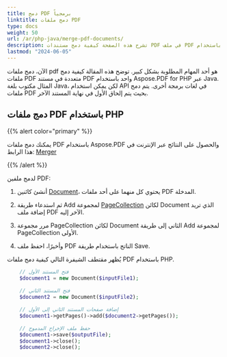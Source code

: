```yaml
---
title: دمج PDF برمجياً
linktitle: دمج ملفات PDF
type: docs
weight: 50
url: /ar/php-java/merge-pdf-documents/
description: تشرح هذه الصفحة كيفية دمج مستندات PDF في ملف PDF واحد باستخدام PHP.
lastmod: "2024-06-05"
---
```


الآن، دمج ملفات pdf هو أحد المهام المطلوبة بشكل كبير.
توضح هذه المقالة كيفية دمج ملفات PDF متعددة في مستند PDF واحد باستخدام Aspose.PDF for PHP عبر Java. المثال مكتوب بلغة Java، لكن يمكن استخدام API في لغات برمجة أخرى. يتم دمج ملفات PDF بحيث يتم إلحاق الأول في نهاية المستند الآخر.

## دمج ملفات PDF باستخدام PHP

{{% alert color="primary" %}}

يمكنك دمج ملفات PDF باستخدام Aspose.PDF والحصول على النتائج عبر الإنترنت في هذا الرابط: [Merger](https://products.aspose.app/pdf/merger)

{{% /alert %}}

لدمج ملفين PDF:

1. أنشئ كائنين [Document](https://reference.aspose.com/pdf/java/com.aspose.pdf/class-use/Document)، يحتوي كل منهما على أحد ملفات PDF المدخلة.

1. ثم استدعاء طريقة Add لمجموعة [PageCollection](https://reference.aspose.com/pdf/java/com.aspose.pdf/class-use/PageCollection) لكائن Document الذي تريد إضافة ملف PDF الآخر إليه.
1. مرر مجموعة PageCollection لكائن Document الثاني إلى طريقة Add لمجموعة PageCollection الأولى.
1. وأخيرًا، احفظ ملف PDF الناتج باستخدام طريقة Save.

يُظهر مقتطف الشيفرة التالي كيفية دمج ملفات PDF باستخدام PHP.

```php
    // فتح المستند الأول
    $document1 = new Document($inputFile1);
    
    // فتح المستند الثاني
    $document2 = new Document($inputFile2);

    // إضافة صفحات المستند الثاني إلى الأول
    $document1->getPages()->add($document2->getPages());

    // حفظ ملف الإخراج المدموج
    $document1->save($outputFile);
    $document1->close();
    $document2->close();
```